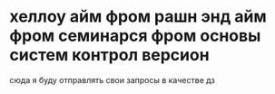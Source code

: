# хеллоу айм фром рашн энд айм фром семинарся фром основы систем контрол версион

сюда я буду отправлять свои запросы в качестве дз 

